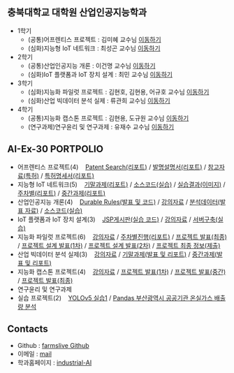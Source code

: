 ## 충북대학교 대학원 산업인공지능학과
- 1학기
  - (공통)어프렌티스 프로젝트 : 김미혜 교수님 [이동하기](https://github.com/farmslive/INDAI_AI/tree/main/Project/%EC%96%B4%ED%94%84%EB%A0%8C%ED%8B%B0%EC%8A%A4%20%ED%94%84%EB%A1%9C%EC%A0%9D%ED%8A%B8)
  - (심화)지능형 IoT 네트워크 : 최성곤 교수님 [이동하기](https://github.com/farmslive/INDAI_AI/tree/main/Project/%EC%A7%80%EB%8A%A5%ED%98%95%20IoT%20%EB%84%A4%ED%8A%B8%EC%9B%8C%ED%81%AC)
- 2학기
  - (공통)산업인공지능 개론 : 이건명 교수님 [이동하기](https://github.com/farmslive/INDAI_AI/tree/main/Project/%EC%82%B0%EC%97%85%EC%9D%B8%EA%B3%B5%EC%A7%80%EB%8A%A5%20%EA%B0%9C%EB%A1%A0)
  - (심화)IoT 플랫폼과 IoT 장치 설계 : 최민 교수님 [이동하기](https://github.com/farmslive/INDAI_AI/tree/main/Project/loT%20%ED%94%8C%EB%9E%AB%ED%8F%BC%EA%B3%BC%20IoT%20%EC%9E%A5%EC%B9%98%20%EC%84%A4%EA%B3%84)
- 3학기
  - (심화)지능화 파일럿 프로젝트 : 김현호, 김현용, 어규호 교수님 [이동하기](https://github.com/farmslive/INDAI_AI/tree/main/Project/%EC%A7%80%EB%8A%A5%ED%99%94%20%ED%8C%8C%EC%9D%BC%EB%9F%BF%20%ED%94%84%EB%A1%9C%EC%A0%9D%ED%8A%B8)
  - (심화)산업 빅데이터 분석 실제 : 류관희 교수님 [이동하기](https://github.com/farmslive/INDAI_AI/tree/main/Project/%EC%82%B0%EC%97%85%20%EB%B9%85%EB%8D%B0%EC%9D%B4%ED%84%B0%20%EB%B6%84%EC%84%9D%20%EC%8B%A4%EC%A0%9C)
- 4학기
  - (공통)지능화 캡스톤 프로젝트 : 김현용, 도규원 교수님 [이동하기](https://github.com/farmslive/INDAI_AI/tree/main/Project/%EC%A7%80%EB%8A%A5%ED%99%94%20%EC%BA%A1%EC%8A%A4%ED%86%A4%20%ED%94%84%EB%A1%9C%EC%A0%9D%ED%8A%B8)
  - (연구과제)연구윤리 및 연구과제 : 유재수 교수님 [이동하기](https://github.com/farmslive/INDAI_AI/tree/main/Project/%EC%97%B0%EA%B5%AC%EC%9C%A4%EB%A6%AC%20%EB%B0%8F%20%EC%97%B0%EA%B5%AC%EA%B3%BC%EC%A0%9C)

## AI-Ex-30 PORTPOLIO
- 어프렌티스 프로젝트(4)&nbsp;&nbsp;&nbsp; [Patent Search(리포트)](https://github.com/farmslive/INDAI_AI/tree/main/Project/%EC%96%B4%ED%94%84%EB%A0%8C%ED%8B%B0%EC%8A%A4%20%ED%94%84%EB%A1%9C%EC%A0%9D%ED%8A%B8/Patent%20Search(%EB%A6%AC%ED%8F%AC%ED%8A%B8)) / [발명설명서(리포트)](https://github.com/farmslive/INDAI_AI/tree/main/Project/%EC%96%B4%ED%94%84%EB%A0%8C%ED%8B%B0%EC%8A%A4%20%ED%94%84%EB%A1%9C%EC%A0%9D%ED%8A%B8/%EB%B0%9C%EB%AA%85%EC%84%A4%EB%AA%85%EC%84%9C(%EB%A6%AC%ED%8F%AC%ED%8A%B8)) / [참고자료(특허)](https://github.com/farmslive/INDAI_AI/tree/main/Project/%EC%96%B4%ED%94%84%EB%A0%8C%ED%8B%B0%EC%8A%A4%20%ED%94%84%EB%A1%9C%EC%A0%9D%ED%8A%B8/%EC%B0%B8%EA%B3%A0%EC%9E%90%EB%A3%8C(%ED%8A%B9%ED%97%88)) / [특허명세서(리포트)](https://github.com/farmslive/INDAI_AI/tree/main/Project/%EC%96%B4%ED%94%84%EB%A0%8C%ED%8B%B0%EC%8A%A4%20%ED%94%84%EB%A1%9C%EC%A0%9D%ED%8A%B8/%ED%8A%B9%ED%97%88%EB%AA%85%EC%84%B8%EC%84%9C(%EB%A6%AC%ED%8F%AC%ED%8A%B8))
- 지능형 IoT 네트워크(5)&nbsp;&nbsp;&nbsp; [기말과제(리포트)](https://github.com/farmslive/INDAI_AI/tree/main/Project/%EC%A7%80%EB%8A%A5%ED%98%95%20IoT%20%EB%84%A4%ED%8A%B8%EC%9B%8C%ED%81%AC/%EA%B8%B0%EB%A7%90%EA%B3%BC%EC%A0%9C(%EB%A6%AC%ED%8F%AC%ED%8A%B8)) / [소스코드(실습)](https://github.com/farmslive/INDAI_AI/tree/main/Project/%EC%A7%80%EB%8A%A5%ED%98%95%20IoT%20%EB%84%A4%ED%8A%B8%EC%9B%8C%ED%81%AC/%EC%86%8C%EC%8A%A4%EC%BD%94%EB%93%9C(%EC%8B%A4%EC%8A%B5)) / [실습결과(이미지)](https://github.com/farmslive/INDAI_AI/tree/main/Project/%EC%A7%80%EB%8A%A5%ED%98%95%20IoT%20%EB%84%A4%ED%8A%B8%EC%9B%8C%ED%81%AC/%EC%8B%A4%EC%8A%B5%EA%B2%B0%EA%B3%BC(%EC%9D%B4%EB%AF%B8%EC%A7%80)) / [주차별(리포트)](https://github.com/farmslive/INDAI_AI/tree/main/Project/%EC%A7%80%EB%8A%A5%ED%98%95%20IoT%20%EB%84%A4%ED%8A%B8%EC%9B%8C%ED%81%AC/%EC%A3%BC%EC%B0%A8%EB%B3%84(%EB%A6%AC%ED%8F%AC%ED%8A%B8)) / [중간과제(리포트)](https://github.com/farmslive/INDAI_AI/tree/main/Project/%EC%A7%80%EB%8A%A5%ED%98%95%20IoT%20%EB%84%A4%ED%8A%B8%EC%9B%8C%ED%81%AC/%EC%A4%91%EA%B0%84%EA%B3%BC%EC%A0%9C(%EB%A6%AC%ED%8F%AC%ED%8A%B8))
- 산업인공지능 개론(4)&nbsp;&nbsp;&nbsp; [Durable Rules(발표 및 코드)](https://github.com/farmslive/INDAI_AI/tree/main/Project/%EC%82%B0%EC%97%85%EC%9D%B8%EA%B3%B5%EC%A7%80%EB%8A%A5%20%EA%B0%9C%EB%A1%A0/Durable%20Rules(%EB%B0%9C%ED%91%9C%20%EB%B0%8F%20%EC%BD%94%EB%93%9C)) / [강의자료](https://github.com/farmslive/INDAI_AI/tree/main/Project/%EC%82%B0%EC%97%85%EC%9D%B8%EA%B3%B5%EC%A7%80%EB%8A%A5%20%EA%B0%9C%EB%A1%A0/%EA%B0%95%EC%9D%98%EC%9E%90%EB%A3%8C) / [분석데이터(발표 자료)](https://github.com/farmslive/INDAI_AI/tree/main/Project/%EC%82%B0%EC%97%85%EC%9D%B8%EA%B3%B5%EC%A7%80%EB%8A%A5%20%EA%B0%9C%EB%A1%A0/%EB%B6%84%EC%84%9D%EB%8D%B0%EC%9D%B4%ED%84%B0(%EB%B0%9C%ED%91%9C%20%EC%9E%90%EB%A3%8C)) / [소스코드(실습)](https://github.com/farmslive/INDAI_AI/tree/main/Project/%EC%82%B0%EC%97%85%EC%9D%B8%EA%B3%B5%EC%A7%80%EB%8A%A5%20%EA%B0%9C%EB%A1%A0/%EC%86%8C%EC%8A%A4%EC%BD%94%EB%93%9C(%EC%8B%A4%EC%8A%B5))
- IoT 플랫폼과 IoT 장치 설계(3)&nbsp;&nbsp;&nbsp; [JSP게시판(실습 코드)](https://github.com/farmslive/INDAI_AI/tree/main/Project/loT%20%ED%94%8C%EB%9E%AB%ED%8F%BC%EA%B3%BC%20IoT%20%EC%9E%A5%EC%B9%98%20%EC%84%A4%EA%B3%84/JSP%EA%B2%8C%EC%8B%9C%ED%8C%90(%EC%8B%A4%EC%8A%B5%20%EC%BD%94%EB%93%9C)) / [강의자료](https://github.com/farmslive/INDAI_AI/tree/main/Project/loT%20%ED%94%8C%EB%9E%AB%ED%8F%BC%EA%B3%BC%20IoT%20%EC%9E%A5%EC%B9%98%20%EC%84%A4%EA%B3%84/%EA%B0%95%EC%9D%98%EC%9E%90%EB%A3%8C) / [서버구축(실습)](https://github.com/farmslive/INDAI_AI/tree/main/Project/loT%20%ED%94%8C%EB%9E%AB%ED%8F%BC%EA%B3%BC%20IoT%20%EC%9E%A5%EC%B9%98%20%EC%84%A4%EA%B3%84/%EC%84%9C%EB%B2%84%EA%B5%AC%EC%B6%95(%EC%8B%A4%EC%8A%B5))
- 지능화 파일럿 프로젝트(6)&nbsp;&nbsp;&nbsp; [강의자료](https://github.com/farmslive/INDAI_AI/tree/main/Project/%EC%A7%80%EB%8A%A5%ED%99%94%20%ED%8C%8C%EC%9D%BC%EB%9F%BF%20%ED%94%84%EB%A1%9C%EC%A0%9D%ED%8A%B8/%EA%B0%95%EC%9D%98%EC%9E%90%EB%A3%8C) / [주차별진행(리포트)](https://github.com/farmslive/INDAI_AI/tree/main/Project/%EC%A7%80%EB%8A%A5%ED%99%94%20%ED%8C%8C%EC%9D%BC%EB%9F%BF%20%ED%94%84%EB%A1%9C%EC%A0%9D%ED%8A%B8/%EC%A3%BC%EC%B0%A8%EB%B3%84%EC%A7%84%ED%96%89(%EB%A6%AC%ED%8F%AC%ED%8A%B8)) / [프로젝트 발표(최종)](https://github.com/farmslive/INDAI_AI/tree/main/Project/%EC%A7%80%EB%8A%A5%ED%99%94%20%ED%8C%8C%EC%9D%BC%EB%9F%BF%20%ED%94%84%EB%A1%9C%EC%A0%9D%ED%8A%B8/%ED%94%84%EB%A1%9C%EC%A0%9D%ED%8A%B8%20%EB%B0%9C%ED%91%9C(%EC%B5%9C%EC%A2%85)) / [프로젝트 설계 발표(1차)](https://github.com/farmslive/INDAI_AI/tree/main/Project/%EC%A7%80%EB%8A%A5%ED%99%94%20%ED%8C%8C%EC%9D%BC%EB%9F%BF%20%ED%94%84%EB%A1%9C%EC%A0%9D%ED%8A%B8/%ED%94%84%EB%A1%9C%EC%A0%9D%ED%8A%B8%20%EC%84%A4%EA%B3%84%20%EB%B0%9C%ED%91%9C(1%EC%B0%A8)) / [프로젝트 설계 발표(2차)](https://github.com/farmslive/INDAI_AI/tree/main/Project/%EC%A7%80%EB%8A%A5%ED%99%94%20%ED%8C%8C%EC%9D%BC%EB%9F%BF%20%ED%94%84%EB%A1%9C%EC%A0%9D%ED%8A%B8/%ED%94%84%EB%A1%9C%EC%A0%9D%ED%8A%B8%20%EC%84%A4%EA%B3%84%20%EB%B0%9C%ED%91%9C(2%EC%B0%A8)) / [프로젝트 최종 정보(제출)](https://github.com/farmslive/INDAI_AI/tree/main/Project/%EC%A7%80%EB%8A%A5%ED%99%94%20%ED%8C%8C%EC%9D%BC%EB%9F%BF%20%ED%94%84%EB%A1%9C%EC%A0%9D%ED%8A%B8/%ED%94%84%EB%A1%9C%EC%A0%9D%ED%8A%B8%20%EC%B5%9C%EC%A2%85%20%EC%A0%95%EB%B3%B4(%EC%A0%9C%EC%B6%9C%20))
- 산업 빅데이터 분석 실제(3)&nbsp;&nbsp;&nbsp; [강의자료](https://github.com/farmslive/INDAI_AI/tree/main/Project/%EC%82%B0%EC%97%85%20%EB%B9%85%EB%8D%B0%EC%9D%B4%ED%84%B0%20%EB%B6%84%EC%84%9D%20%EC%8B%A4%EC%A0%9C/%EA%B0%95%EC%9D%98%EC%9E%90%EB%A3%8C) / [기말과제(발표 및 리포트)](https://github.com/farmslive/INDAI_AI/tree/main/Project/%EC%82%B0%EC%97%85%20%EB%B9%85%EB%8D%B0%EC%9D%B4%ED%84%B0%20%EB%B6%84%EC%84%9D%20%EC%8B%A4%EC%A0%9C/%EA%B8%B0%EB%A7%90%EA%B3%BC%EC%A0%9C(%EB%B0%9C%ED%91%9C%20%EB%B0%8F%20%EB%A6%AC%ED%8F%AC%ED%8A%B8)) / [중간과제(발표 및 리포트)](https://github.com/farmslive/INDAI_AI/tree/main/Project/%EC%82%B0%EC%97%85%20%EB%B9%85%EB%8D%B0%EC%9D%B4%ED%84%B0%20%EB%B6%84%EC%84%9D%20%EC%8B%A4%EC%A0%9C/%EC%A4%91%EA%B0%84%EA%B3%BC%EC%A0%9C(%EB%B0%9C%ED%91%9C%20%EB%B0%8F%20%EB%A6%AC%ED%8F%AC%ED%8A%B8))
- 지능화 캡스톤 프로젝트(4)&nbsp;&nbsp;&nbsp; [강의자료](https://github.com/farmslive/INDAI_AI/tree/main/Project/%EC%A7%80%EB%8A%A5%ED%99%94%20%EC%BA%A1%EC%8A%A4%ED%86%A4%20%ED%94%84%EB%A1%9C%EC%A0%9D%ED%8A%B8/%EA%B0%95%EC%9D%98%EC%9E%90%EB%A3%8C) / [프로젝트 발표(1차)](https://github.com/farmslive/INDAI_AI/tree/main/Project/%EC%A7%80%EB%8A%A5%ED%99%94%20%EC%BA%A1%EC%8A%A4%ED%86%A4%20%ED%94%84%EB%A1%9C%EC%A0%9D%ED%8A%B8/%ED%94%84%EB%A1%9C%EC%A0%9D%ED%8A%B8%20%EB%B0%9C%ED%91%9C(1%EC%B0%A8)) / [프로젝트 발표(중간)](https://github.com/farmslive/INDAI_AI/tree/main/Project/%EC%A7%80%EB%8A%A5%ED%99%94%20%EC%BA%A1%EC%8A%A4%ED%86%A4%20%ED%94%84%EB%A1%9C%EC%A0%9D%ED%8A%B8/%ED%94%84%EB%A1%9C%EC%A0%9D%ED%8A%B8%20%EB%B0%9C%ED%91%9C(%EC%A4%91%EA%B0%84)) / [프로젝트 발표(최종)](https://github.com/farmslive/INDAI_AI/tree/main/Project/%EC%A7%80%EB%8A%A5%ED%99%94%20%EC%BA%A1%EC%8A%A4%ED%86%A4%20%ED%94%84%EB%A1%9C%EC%A0%9D%ED%8A%B8/%ED%94%84%EB%A1%9C%EC%A0%9D%ED%8A%B8%20%EB%B0%9C%ED%91%9C(%EC%B5%9C%EC%A2%85))
- 연구윤리 및 연구과제
- 실습 프로젝트(2)&nbsp;&nbsp;&nbsp; [YOLOv5 실습1](https://github.com/farmslive/INDAI_AI/tree/main/Project/%EC%8B%A4%EC%8A%B5%20%ED%94%84%EB%A1%9C%EC%A0%9D%ED%8A%B8/YOLOv5) / [Pandas 부산광역시 공공기관 온실가스 배출량 분석](https://github.com/farmslive/INDAI_AI/tree/main/Project/%EC%8B%A4%EC%8A%B5%20%ED%94%84%EB%A1%9C%EC%A0%9D%ED%8A%B8/Pandas/%EB%B6%80%EC%82%B0%EA%B4%91%EC%97%AD%EC%8B%9C%20%EA%B3%B5%EA%B3%B5%EA%B8%B0%EA%B4%80%20%EC%98%A8%EC%8B%A4%EA%B0%80%EC%8A%A4%20%EB%B0%B0%EC%B6%9C%EB%9F%89%20%EB%B6%84%EC%84%9D)

## Contacts

- Github : [farmslive Github](https://github.com/farmslive)
- 이메일 : [mail](mailto:farmslive@gmail.com)
- 학과홈페이지 : [industrial-AI](https://indai.cbnu.ac.kr/)
